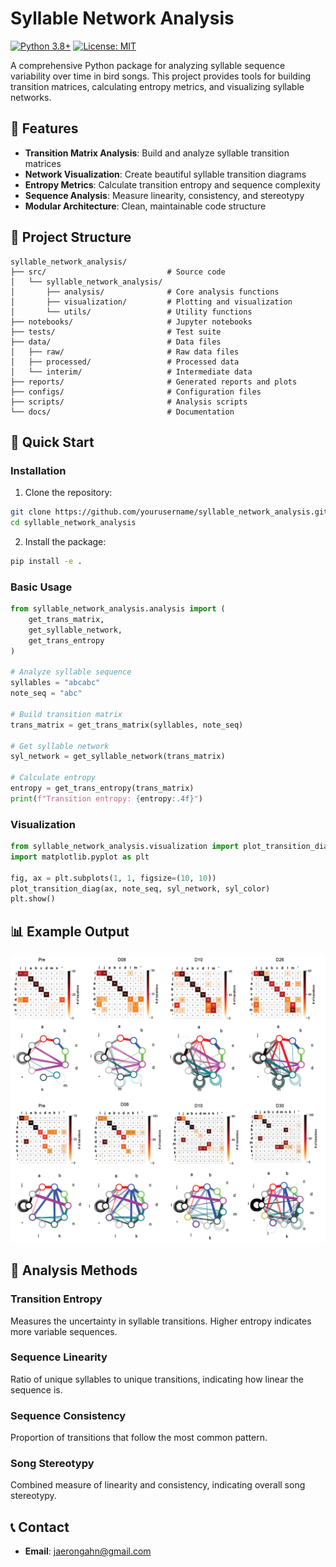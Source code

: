 # Syllable Network Analysis

[![Python 3.8+](https://img.shields.io/badge/python-3.8+-blue.svg)](https://www.python.org/downloads/)
[![License: MIT](https://img.shields.io/badge/License-MIT-yellow.svg)](https://opensource.org/licenses/MIT)

A comprehensive Python package for analyzing syllable sequence variability over time in bird songs. This project provides tools for building transition matrices, calculating entropy metrics, and visualizing syllable networks.

## 🎯 Features

- **Transition Matrix Analysis**: Build and analyze syllable transition matrices
- **Network Visualization**: Create beautiful syllable transition diagrams
- **Entropy Metrics**: Calculate transition entropy and sequence complexity
- **Sequence Analysis**: Measure linearity, consistency, and stereotypy
- **Modular Architecture**: Clean, maintainable code structure

## 📁 Project Structure

```
syllable_network_analysis/
├── src/                           # Source code
│   └── syllable_network_analysis/
│       ├── analysis/              # Core analysis functions
│       ├── visualization/         # Plotting and visualization
│       └── utils/                 # Utility functions
├── notebooks/                     # Jupyter notebooks
├── tests/                         # Test suite
├── data/                          # Data files
│   ├── raw/                       # Raw data files
│   ├── processed/                 # Processed data
│   └── interim/                   # Intermediate data
├── reports/                       # Generated reports and plots
├── configs/                       # Configuration files
├── scripts/                       # Analysis scripts
└── docs/                          # Documentation
```

## 🚀 Quick Start

### Installation

1. Clone the repository:

```bash
git clone https://github.com/yourusername/syllable_network_analysis.git
cd syllable_network_analysis
```

2. Install the package:

```bash
pip install -e .
```

### Basic Usage

```python
from syllable_network_analysis.analysis import (
    get_trans_matrix,
    get_syllable_network,
    get_trans_entropy
)

# Analyze syllable sequence
syllables = "abcabc"
note_seq = "abc"

# Build transition matrix
trans_matrix = get_trans_matrix(syllables, note_seq)

# Get syllable network
syl_network = get_syllable_network(trans_matrix)

# Calculate entropy
entropy = get_trans_entropy(trans_matrix)
print(f"Transition entropy: {entropy:.4f}")
```

### Visualization

```python
from syllable_network_analysis.visualization import plot_transition_diag
import matplotlib.pyplot as plt

fig, ax = plt.subplots(1, 1, figsize=(10, 10))
plot_transition_diag(ax, note_seq, syl_network, syl_color)
plt.show()
```

## 📊 Example Output

![Syllable Network Visualization](./reports/output.png)

## 🔬 Analysis Methods

### Transition Entropy

Measures the uncertainty in syllable transitions. Higher entropy indicates more variable sequences.

### Sequence Linearity

Ratio of unique syllables to unique transitions, indicating how linear the sequence is.

### Sequence Consistency

Proportion of transitions that follow the most common pattern.

### Song Stereotypy

Combined measure of linearity and consistency, indicating overall song stereotypy.

## 📞 Contact

- **Email**: jaerongahn@gmail.com

